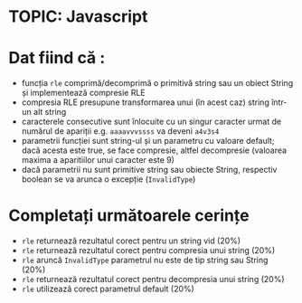 # TOPIC: Javascript

# Dat fiind că :

- funcția `rle` comprimă/decomprimă o primitivă string sau un obiect String și implementează compresie RLE
- compresia RLE presupune transformarea unui (în acest caz) string într-un alt string
- caracterele consecutive sunt înlocuite cu un singur caracter urmat de numărul de apariții e.g. `aaaavvvssss` va deveni `a4v3s4`
- parametrii funcției sunt string-ul și un parametru cu valoare default; dacă acesta este true, se face compresie, altfel decompresie (valoarea maxima a aparitiilor unui caracter este 9)
- dacă parametrii nu sunt primitive string sau obiecte String, respectiv boolean se va arunca o excepție (`InvalidType`)

# Completați următoarele cerințe

- `rle` returnează rezultatul corect pentru un string vid (20%)
- `rle` returnează rezultatul corect pentru compresia unui string (20%)
- `rle` aruncă `InvalidType` parametrul nu este de tip string sau String (20%)
- `rle` returnează rezultatul corect pentru decompresia unui string (20%)
- `rle` utilizează corect parametrul default (20%)
